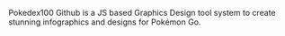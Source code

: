 Pokedex100 Github is a JS based Graphics Design tool system to create stunning infographics and designs for Pokémon Go. 
